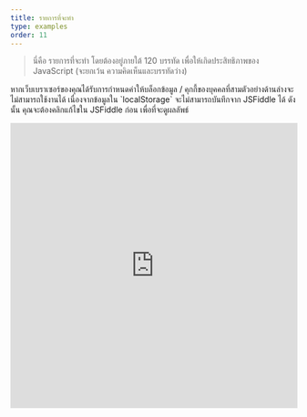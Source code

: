 ```yaml
---
title: รายการที่จะทำ
type: examples
order: 11
---
```


> นี่คือ รายการที่จะทำ โดยต้องอยู่ภายใต้ 120 บรรทัด เพื่อให้เกิดประสิทธิภาพของ JavaScript (จะยกเว้น ความคิดเห็นและบรรทัดว่าง)

<p class="tip">หากเว็บเบราเซอร์ของคุณได้รับการกำหนดค่าให้บล็อกข้อมูล / คุกกี้ของบุคคลที่สามตัวอย่างด้านล่างจะไม่สามารถใช้งานได้ เนื่องจากข้อมูลใน `localStorage` จะไม่สามารถบันทึกจาก JSFiddle ได้ ดังนั้น คุณจะต้องคลิกแก้ไขใน JSFiddle ก่อน เพื่อที่จะดูผลลัพธ์</p>

<iframe width="100%" height="500" src="https://jsfiddle.net/yyx990803/4dr2fLb7/embedded/result,html,js,css" allowfullscreen="allowfullscreen" frameborder="0"></iframe>
